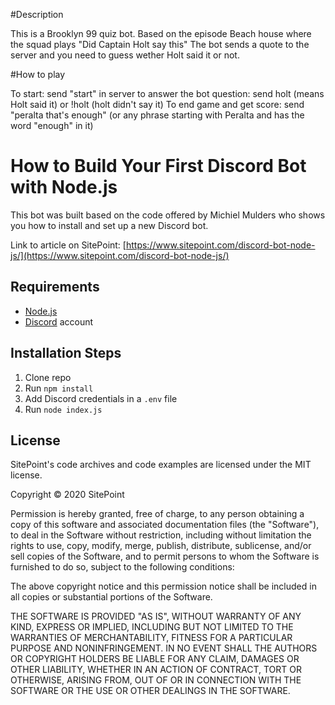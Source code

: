 #Description

This is a Brooklyn 99 quiz bot. Based on the episode Beach house where the squad plays "Did Captain Holt say this"
The bot sends a quote to the server and you need to guess wether Holt said it or not.

#How to play

To start: send "start" in server
to answer the bot question: send holt (means Holt said it) or !holt (holt didn't say it)
To end game and get score: send "peralta that's enough" (or any phrase starting with Peralta and has the word "enough" in it)

# How to Build Your First Discord Bot with Node.js

This bot was built based on the code offered by Michiel Mulders who shows you how to install and set up a new Discord bot.

Link to article on SitePoint: [https://www.sitepoint.com/discord-bot-node-js/](https://www.sitepoint.com/discord-bot-node-js/)

## Requirements

- [Node.js](http://nodejs.org/)
- [Discord](https://discordapp.com/) account

## Installation Steps

1. Clone repo
2. Run `npm install`
3. Add Discord credentials in a `.env` file
3. Run `node index.js`

## License

SitePoint's code archives and code examples are licensed under the MIT license.

Copyright © 2020 SitePoint

Permission is hereby granted, free of charge, to any person obtaining a copy of this software and associated documentation files (the "Software"), to deal in the Software without restriction, including without limitation
 the rights to use, copy, modify, merge, publish, distribute, sublicense, and/or sell copies of the Software, and to permit persons to whom the Software is furnished to do so, subject to the following conditions:

The above copyright notice and this permission notice shall be included in all copies or substantial portions of the Software.

THE SOFTWARE IS PROVIDED "AS IS", WITHOUT WARRANTY OF ANY KIND, EXPRESS OR IMPLIED, INCLUDING BUT NOT LIMITED TO THE WARRANTIES OF MERCHANTABILITY, FITNESS FOR A PARTICULAR PURPOSE AND NONINFRINGEMENT. IN NO EVENT SHALL THE AUTHORS OR COPYRIGHT HOLDERS BE LIABLE FOR ANY CLAIM, DAMAGES OR OTHER LIABILITY, WHETHER IN AN ACTION OF CONTRACT, TORT OR OTHERWISE, ARISING FROM, OUT OF OR IN CONNECTION WITH THE SOFTWARE OR THE USE OR OTHER DEALINGS IN THE SOFTWARE.

